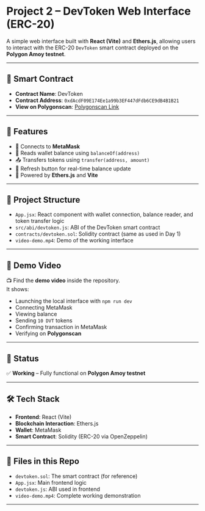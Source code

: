 # Project 2 – DevToken Web Interface (ERC-20)

A simple web interface built with **React (Vite)** and **Ethers.js**, allowing users to interact with the ERC-20 `DevToken` smart contract deployed on the **Polygon Amoy testnet**.

---

## 🔗 Smart Contract

- **Contract Name**: DevToken  
- **Contract Address**: `0xdAcdF09E174Ee1a99b3EF447dFdb6CE9dB4B1B21`  
- **View on Polygonscan**: [Polygonscan Link](https://amoy.polygonscan.com/address/0xdAcdF09E174Ee1a99b3EF447dFdb6CE9dB4B1B21)

---

## 🎯 Features

- 🔌 Connects to **MetaMask**
- 🧾 Reads wallet balance using `balanceOf(address)`
- 📤 Transfers tokens using `transfer(address, amount)`
- 🔄 Refresh button for real-time balance update
- 📡 Powered by **Ethers.js** and **Vite**

---

## 🧱 Project Structure

- `App.jsx`: React component with wallet connection, balance reader, and token transfer logic
- `src/abi/devtoken.js`: ABI of the DevToken smart contract
- `contracts/devtoken.sol`: Solidity contract (same as used in Day 1)
- `video-demo.mp4`: Demo of the working interface

---

## 🎥 Demo Video

📺 Find the **demo video** inside the repository.  
It shows:

- Launching the local interface with `npm run dev`
- Connecting MetaMask
- Viewing balance
- Sending `10 DVT` tokens
- Confirming transaction in MetaMask
- Verifying on **Polygonscan**

---

## 🧪 Status

✅ **Working** – Fully functional on **Polygon Amoy testnet**

---

## 🛠️ Tech Stack

- **Frontend**: React (Vite)
- **Blockchain Interaction**: Ethers.js
- **Wallet**: MetaMask
- **Smart Contract**: Solidity (ERC-20 via OpenZeppelin)

---

## 📁 Files in this Repo

- `devtoken.sol`: The smart contract (for reference)
- `App.jsx`: Main frontend logic
- `devtoken.js`: ABI used in frontend
- `video-demo.mp4`: Complete working demonstration

---

